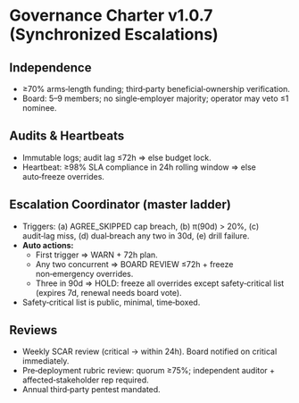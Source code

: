 # Governance Charter v1.0.7 (Synchronized Escalations)

## Independence
- ≥70% arms‑length funding; third‑party beneficial‑ownership verification.
- Board: 5–9 members; no single‑employer majority; operator may veto ≤1 nominee.

## Audits & Heartbeats
- Immutable logs; audit lag ≤72h ⇒ else budget lock.
- Heartbeat: ≥98% SLA compliance in 24h rolling window ⇒ else auto‑freeze overrides.

## Escalation Coordinator (master ladder)
- Triggers: (a) AGREE_SKIPPED cap breach, (b) π(90d) > 20%, (c) audit‑lag miss, (d) dual‑breach any two in 30d, (e) drill failure.
- **Auto actions:**
  - First trigger ⇒ WARN + 72h plan.
  - Any two concurrent ⇒ BOARD REVIEW ≤72h + freeze non‑emergency overrides.
  - Three in 90d ⇒ HOLD: freeze all overrides except safety‑critical list (expires 7d, renewal needs board vote).
- Safety‑critical list is public, minimal, time‑boxed.

## Reviews
- Weekly SCAR review (critical → within 24h). Board notified on critical immediately.
- Pre‑deployment rubric review: quorum ≥75%; independent auditor + affected‑stakeholder rep required.
- Annual third‑party pentest mandated.
